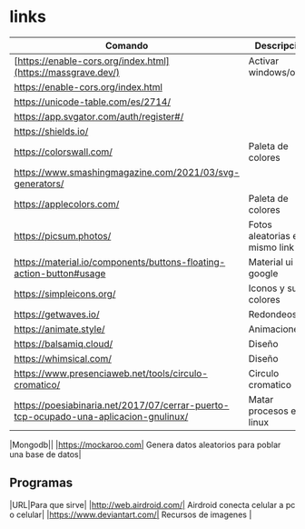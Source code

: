 # links

| Comando | Descripción |
|---------|-------------|
| [https://enable-cors.org/index.html](https://massgrave.dev/) | Activar windows/office |
| https://enable-cors.org/index.html | |
| https://unicode-table.com/es/2714/ | |
| https://app.svgator.com/auth/register#/ | |
| https://shields.io/ | |
| https://colorswall.com/ | Paleta de colores |
| https://www.smashingmagazine.com/2021/03/svg-generators/ ||
| https://applecolors.com/| Paleta de colores |
| https://picsum.photos/ | Fotos aleatorias en el mismo link |
| https://material.io/components/buttons-floating-action-button#usage | Material ui de google |
| https://simpleicons.org/ | Iconos y sus colores |
| https://getwaves.io/ | Redondeos css |
| https://animate.style/ | Animaciones |
| https://balsamiq.cloud/ | Diseño |
| https://whimsical.com/ | Diseño |
|https://www.presenciaweb.net/tools/circulo-cromatico/| Circulo cromatico |
|https://poesiabinaria.net/2017/07/cerrar-puerto-tcp-ocupado-una-aplicacion-gnulinux/| Matar procesos en linux|

|Mongodb||
|https://mockaroo.com|  Genera datos aleatorios para poblar una base de datos|

## Programas
|URL|Para que sirve|
|http://web.airdroid.com/| Airdroid conecta celular a pc o celular|
|https://www.deviantart.com/| Recursos de imagenes |


## 
